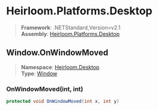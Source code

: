# Heirloom.Platforms.Desktop

> **Framework**: .NETStandard,Version=v2.1  
> **Assembly**: [Heirloom.Platforms.Desktop][0]  

## Window.OnWindowMoved

> **Namespace**: [Heirloom.Desktop][0]  
> **Type**: [Window][1]  

### OnWindowMoved(int, int)

```cs
protected void OnWindowMoved(int x, int y)
```

[0]: ../../../Heirloom.Platforms.Desktop.md
[1]: ../Window.md
